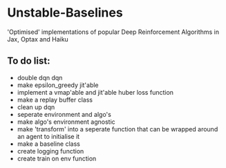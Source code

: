 # Unstable-Baselines
'Optimised' implementations of popular Deep Reinforcement Algorithms in Jax, Optax and Haiku

## To do list:
* double dqn dqn
* make epsilon_greedy jit'able
* implement a vmap'able and jit'able huber loss function
* make a replay buffer class
* clean up dqn
* seperate environment and algo's
* make algo's environment agnostic
* make 'transform' into a seperate function that can be wrapped around an agent to initialise it
* make a baseline class
* create logging function
* create train on env function
